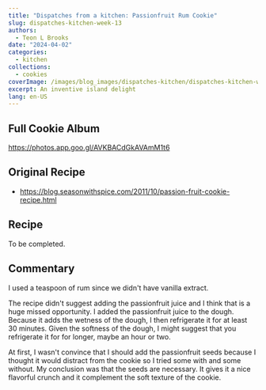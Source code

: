 ```yaml
---
title: "Dispatches from a kitchen: Passionfruit Rum Cookie"
slug: dispatches-kitchen-week-13
authors:
  - Teon L Brooks
date: "2024-04-02"
categories:
  - kitchen
collections:
  - cookies
coverImage: /images/blog_images/dispatches-kitchen/dispatches-kitchen-week-13.jpg
excerpt: An inventive island delight
lang: en-US
---
```

<script> import Callout from '$lib/components/Callout.svelte'; </script>

<Callout>
<h2>Full Cookie Album</h2>

<https://photos.app.goo.gl/AVKBACdGkAVAmM1t6>
</Callout>

## Original Recipe

- https://blog.seasonwithspice.com/2011/10/passion-fruit-cookie-recipe.html

## Recipe

To be completed.

## Commentary

I used a teaspoon of rum since we didn't have vanilla extract.

The recipe didn't suggest adding the passionfruit juice and I think that is a huge missed opportunity. I added the passionfruit juice to the dough. Because it adds the wetness of the dough, I then refrigerate it for at least 30 minutes.
Given the softness of the dough, I might suggest that you refrigerate it for for longer, maybe an hour or two.

At first, I wasn't convince that I should add the passionfruit seeds because I thought it would distract from the cookie so I tried some with and some without. My conclusion was that the seeds are necessary. It gives it a nice flavorful crunch and it complement the soft texture of the cookie.
